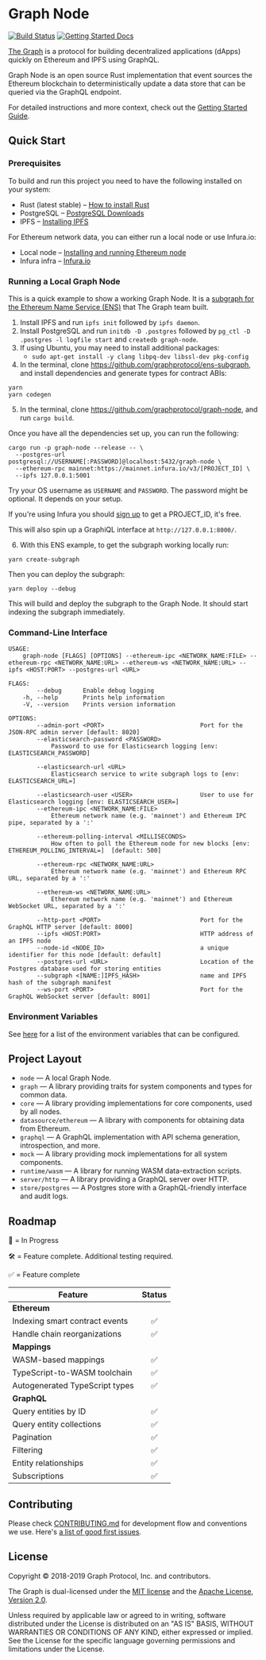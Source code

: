 # Graph Node

[![Build Status](https://travis-ci.org/graphprotocol/graph-node.svg?branch=master)](https://travis-ci.org/graphprotocol/graph-node)
[![Getting Started Docs](https://img.shields.io/badge/docs-getting--started-brightgreen.svg)](docs/getting-started.md)

[The Graph](https://thegraph.com/) is a protocol for building decentralized applications (dApps) quickly on Ethereum and IPFS using GraphQL.

Graph Node is an open source Rust implementation that event sources the Ethereum blockchain to deterministically update a data store that can be queried via the GraphQL endpoint.

For detailed instructions and more context, check out the [Getting Started Guide](docs/getting-started.md).

## Quick Start

### Prerequisites

To build and run this project you need to have the following installed on your system:

- Rust (latest stable) – [How to install Rust](https://www.rust-lang.org/en-US/install.html)
- PostgreSQL – [PostgreSQL Downloads](https://www.postgresql.org/download/)
- IPFS – [Installing IPFS](https://ipfs.io/docs/install/)

For Ethereum network data, you can either run a local node or use Infura.io:

- Local node – [Installing and running Ethereum node](https://ethereum.gitbooks.io/frontier-guide/content/getting_a_client.html)
- Infura infra – [Infura.io](https://infura.io/)

### Running a Local Graph Node

This is a quick example to show a working Graph Node. It is a [subgraph for the Ethereum Name Service (ENS)](https://github.com/graphprotocol/ens-subgraph) that The Graph team built.

1. Install IPFS and run `ipfs init` followed by `ipfs daemon`.
2. Install PostgreSQL and run `initdb -D .postgres` followed by `pg_ctl -D .postgres -l logfile start` and `createdb graph-node`.
3. If using Ubuntu, you may need to install additional packages:
   - `sudo apt-get install -y clang libpq-dev libssl-dev pkg-config`
4. In the terminal, clone https://github.com/graphprotocol/ens-subgraph, and install dependencies and generate types for contract ABIs:

```
yarn
yarn codegen
```

5. In the terminal, clone https://github.com/graphprotocol/graph-node, and run `cargo build`.

Once you have all the dependencies set up, you can run the following:

```
cargo run -p graph-node --release -- \
  --postgres-url postgresql://USERNAME[:PASSWORD]@localhost:5432/graph-node \
  --ethereum-rpc mainnet:https://mainnet.infura.io/v3/[PROJECT_ID] \
  --ipfs 127.0.0.1:5001
```

Try your OS username as `USERNAME` and `PASSWORD`. The password might be optional. It depends on your setup.

If you're using Infura you should [sign up](https://infura.io/register) to get a PROJECT_ID, it's free.

This will also spin up a GraphiQL interface at `http://127.0.0.1:8000/`.

6.  With this ENS example, to get the subgraph working locally run:

```
yarn create-subgraph
```

Then you can deploy the subgraph:

```
yarn deploy --debug
```

This will build and deploy the subgraph to the Graph Node. It should start indexing the subgraph immediately.

### Command-Line Interface

```
USAGE:
    graph-node [FLAGS] [OPTIONS] --ethereum-ipc <NETWORK_NAME:FILE> --ethereum-rpc <NETWORK_NAME:URL> --ethereum-ws <NETWORK_NAME:URL> --ipfs <HOST:PORT> --postgres-url <URL>

FLAGS:
        --debug      Enable debug logging
    -h, --help       Prints help information
    -V, --version    Prints version information

OPTIONS:
        --admin-port <PORT>                           Port for the JSON-RPC admin server [default: 8020]
        --elasticsearch-password <PASSWORD>
            Password to use for Elasticsearch logging [env: ELASTICSEARCH_PASSWORD]

        --elasticsearch-url <URL>
            Elasticsearch service to write subgraph logs to [env: ELASTICSEARCH_URL=]

        --elasticsearch-user <USER>                   User to use for Elasticsearch logging [env: ELASTICSEARCH_USER=]
        --ethereum-ipc <NETWORK_NAME:FILE>
            Ethereum network name (e.g. 'mainnet') and Ethereum IPC pipe, separated by a ':'

        --ethereum-polling-interval <MILLISECONDS>
            How often to poll the Ethereum node for new blocks [env: ETHEREUM_POLLING_INTERVAL=]  [default: 500]

        --ethereum-rpc <NETWORK_NAME:URL>
            Ethereum network name (e.g. 'mainnet') and Ethereum RPC URL, separated by a ':'

        --ethereum-ws <NETWORK_NAME:URL>
            Ethereum network name (e.g. 'mainnet') and Ethereum WebSocket URL, separated by a ':'

        --http-port <PORT>                            Port for the GraphQL HTTP server [default: 8000]
        --ipfs <HOST:PORT>                            HTTP address of an IPFS node
        --node-id <NODE_ID>                           a unique identifier for this node [default: default]
        --postgres-url <URL>                          Location of the Postgres database used for storing entities
        --subgraph <[NAME:]IPFS_HASH>                 name and IPFS hash of the subgraph manifest
        --ws-port <PORT>                              Port for the GraphQL WebSocket server [default: 8001]
```

### Environment Variables

See [here](https://github.com/graphprotocol/graph-node/blob/master/docs/environment-variables.md) for a list of
the environment variables that can be configured.

## Project Layout

- `node` — A local Graph Node.
- `graph` — A library providing traits for system components and types for
  common data.
- `core` — A library providing implementations for core components, used by all
  nodes.
- `datasource/ethereum` — A library with components for obtaining data from
  Ethereum.
- `graphql` — A GraphQL implementation with API schema generation,
  introspection, and more.
- `mock` — A library providing mock implementations for all system components.
- `runtime/wasm` — A library for running WASM data-extraction scripts.
- `server/http` — A library providing a GraphQL server over HTTP.
- `store/postgres` — A Postgres store with a GraphQL-friendly interface
  and audit logs.

## Roadmap

🔨 = In Progress

🛠 = Feature complete. Additional testing required.

✅ = Feature complete


| Feature |  Status |
| ------- |  :------: |
| **Ethereum** |    |
| Indexing smart contract events | ✅ |
| Handle chain reorganizations | ✅ |
| **Mappings** |    |
| WASM-based mappings| ✅ |
| TypeScript-to-WASM toolchain | ✅ |
| Autogenerated TypeScript types | ✅ |
| **GraphQL** |     |
| Query entities by ID | ✅ |
| Query entity collections | ✅ |
| Pagination | ✅ |
| Filtering | ✅ |
| Entity relationships | ✅ |
| Subscriptions | ✅ |


## Contributing

Please check [CONTRIBUTING.md](CONTRIBUTING.md) for development flow and conventions we use.
Here's [a list of good first issues](https://github.com/graphprotocol/graph-node/labels/good%20first%20issue).

## License

Copyright &copy; 2018-2019 Graph Protocol, Inc. and contributors.

The Graph is dual-licensed under the [MIT license](LICENSE-MIT) and the [Apache License, Version 2.0](LICENSE-APACHE).

Unless required by applicable law or agreed to in writing, software distributed under the License is distributed on an "AS IS" BASIS, WITHOUT WARRANTIES OR CONDITIONS OF ANY KIND, either expressed or implied. See the License for the specific language governing permissions and limitations under the License.
